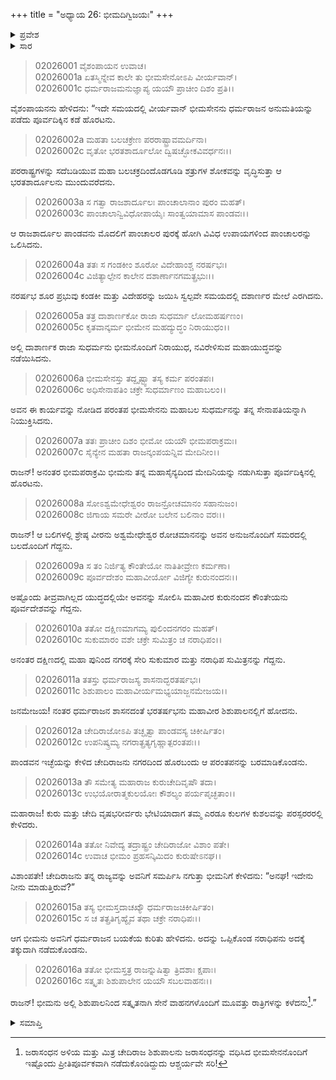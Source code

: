 +++
title = "ಅಧ್ಯಾಯ 26: ಭೀಮದಿಗ್ವಿಜಯಃ"
+++

<details><summary>ಪ್ರವೇಶ</summary>


।।   ಓಂ ಓಂ ನಮೋ ನಾರಾಯಣಾಯ।।   ಶ್ರೀ ವೇದವ್ಯಾಸಾಯ ನಮಃ ।।

ಶ್ರೀ ಕೃಷ್ಣದ್ವೈಪಾಯನ ವೇದವ್ಯಾಸ ವಿರಚಿತ  

**ಶ್ರೀ ಮಹಾಭಾರತ**

**ಸಭಾ ಪರ್ವ**

**ದಿಗ್ವಿಜಯ ಪರ್ವ**

**ಅಧ್ಯಾಯ 26**

</details>


<details><summary>ಸಾರ</summary>

ಭೀಮಸೇನನು ಪೂರ್ವದಿಕ್ಕಿನ ರಾಜರನ್ನು ಗೆದ್ದುದು (1-10). ಶಿಶುಪಾಲನಿಂದ ಸತ್ಕೃತನಾದುದು (11-16).

</details>


> 02026001 ವೈಶಂಪಾಯನ ಉವಾಚ।  
02026001a ಏತಸ್ಮಿನ್ನೇವ ಕಾಲೇ ತು ಭೀಮಸೇನೋಽಪಿ ವೀರ್ಯವಾನ್।  
02026001c ಧರ್ಮರಾಜಮನುಜ್ಞಾಪ್ಯ ಯಯೌ ಪ್ರಾಚೀಂ ದಿಶಂ ಪ್ರತಿ।।

ವೈಶಂಪಾಯನನು ಹೇಳಿದನು: “ಇದೇ ಸಮಯದಲ್ಲಿ ವೀರ್ಯವಾನ್ ಭೀಮಸೇನನು ಧರ್ಮರಾಜನ ಅನುಮತಿಯನ್ನು ಪಡೆದು ಪೂರ್ವದಿಕ್ಕಿನ ಕಡೆ ಹೊರಟನು.

> 02026002a ಮಹತಾ ಬಲಚಕ್ರೇಣ ಪರರಾಷ್ಟ್ರಾವಮರ್ದಿನಾ।  
02026002c ವೃತೋ ಭರತಶಾರ್ದೂಲೋ ದ್ವಿಷಚ್ಛೋಕವಿವರ್ಧನಃ।।

ಪರರಾಷ್ಟ್ರಗಳನ್ನು ಸದೆಬಡಿಯುವ ಮಹಾ ಬಲಚಕ್ರದಿಂದೊಡಗೂಡಿ ಶತ್ರುಗಳ ಶೋಕವನ್ನು ವೃದ್ಧಿಸುತ್ತಾ ಆ ಭರತಶಾರ್ದೂಲನು ಮುಂದುವರೆದನು.

> 02026003a ಸ ಗತ್ವಾ ರಾಜಶಾರ್ದೂಲಃ ಪಾಂಚಾಲಾನಾಂ ಪುರಂ ಮಹತ್।  
02026003c ಪಾಂಚಾಲಾನ್ವಿವಿಧೋಪಾಯೈಃ ಸಾಂತ್ವಯಾಮಾಸ ಪಾಂಡವಃ।।

ಆ ರಾಜಶಾರ್ದೂಲ ಪಾಂಡವನು ಮೊದಲಿಗೆ ಪಾಂಚಾಲರ ಪುರಕ್ಕೆ ಹೋಗಿ ವಿವಿಧ ಉಪಾಯಗಳಿಂದ ಪಾಂಚಾಲರನ್ನು ಒಲಿಸಿದನು.

> 02026004a ತತಃ ಸ ಗಂಡಕೀಂ ಶೂರೋ ವಿದೇಹಾಂಶ್ಚ ನರರ್ಷಭಃ।   
02026004c ವಿಜಿತ್ಯಾಲ್ಪೇನ ಕಾಲೇನ ದಶಾರ್ಣಾನಗಮತ್ಪ್ರಭುಃ।।

ನರರ್ಷಭ ಶೂರ ಪ್ರಭುವು ಕಂಡಕೀ ಮತ್ತು ವಿದೇಹರನ್ನು ಜಯಿಸಿ ಸ್ವಲ್ಪವೇ ಸಮಯದಲ್ಲಿ ದಶಾರ್ಣರ ಮೇಲೆ ಎರಗಿದನು.

> 02026005a ತತ್ರ ದಾಶಾರ್ಣಕೋ ರಾಜಾ ಸುಧರ್ಮಾ ಲೋಮಹರ್ಷಣಂ।  
02026005c ಕೃತವಾನ್ಕರ್ಮ ಭೀಮೇನ ಮಹದ್ಯುದ್ಧಂ ನಿರಾಯುಧಂ।।

ಅಲ್ಲಿ ದಾಶಾರ್ಣಕ ರಾಜಾ ಸುಧರ್ಮನು ಭೀಮನೊಂದಿಗೆ ನಿರಾಯುಧ, ನವಿರೇಳಿಸುವ ಮಹಾಯುದ್ಧವನ್ನು ನಡೆಯಿಸಿದನು.

> 02026006a ಭೀಮಸೇನಸ್ತು ತದ್ದೃಷ್ಟ್ವಾ ತಸ್ಯ ಕರ್ಮ ಪರಂತಪಃ।  
02026006c ಅಧಿಸೇನಾಪತಿಂ ಚಕ್ರೇ ಸುಧರ್ಮಾಣಂ ಮಹಾಬಲಂ।।

ಅವನ ಈ ಕಾರ್ಯವನ್ನು ನೋಡಿದ ಪರಂತಪ ಭೀಮಸೇನನು ಮಹಾಬಲ ಸುಧರ್ಮನನ್ನು ತನ್ನ ಸೇನಾಪತಿಯನ್ನಾಗಿ ನಿಯುಕ್ತಿಸಿದನು.

> 02026007a ತತಃ ಪ್ರಾಚೀಂ ದಿಶಂ ಭೀಮೋ ಯಯೌ ಭೀಮಪರಾಕ್ರಮಃ।  
02026007c ಸೈನ್ಯೇನ ಮಹತಾ ರಾಜನ್ಕಂಪಯನ್ನಿವ ಮೇದಿನೀಂ।।

ರಾಜನ್! ಅನಂತರ ಭೀಮಪರಾಕ್ರಮಿ ಭೀಮನು ತನ್ನ ಮಹಾಸೈನ್ಯದಿಂದ ಮೇದಿನಿಯನ್ನು ನಡುಗಿಸುತ್ತಾ ಪೂರ್ವದಿಕ್ಕಿನಲ್ಲಿ ಹೊರಟನು.

> 02026008a ಸೋಽಶ್ವಮೇಧೇಶ್ವರಂ ರಾಜನ್ರೋಚಮಾನಂ ಸಹಾನುಜಂ।  
02026008c ಜಿಗಾಯ ಸಮರೇ ವೀರೋ ಬಲೇನ ಬಲಿನಾಂ ವರಃ।।

ರಾಜನ್! ಆ ಬಲಿಗಳಲ್ಲಿ ಶ್ರೇಷ್ಠ ವೀರನು ಅಶ್ವಮೇಧೇಶ್ವರ ರೋಚಮಾನನನ್ನು ಅವನ ಅನುಜನೊಂದಿಗೆ ಸಮರದಲ್ಲಿ ಬಲದೊಂದಿಗೆ ಗೆದ್ದನು.

> 02026009a ಸ ತಂ ನಿರ್ಜಿತ್ಯ ಕೌಂತೇಯೋ ನಾತಿತೀವ್ರೇಣ ಕರ್ಮಣಾ।  
02026009c ಪೂರ್ವದೇಶಂ ಮಹಾವೀರ್ಯೋ ವಿಜಿಗ್ಯೇ ಕುರುನಂದನಃ।।

ಅಷ್ಟೊಂದು ತೀವ್ರವಾಗಿಲ್ಲದ ಯುದ್ಧದಲ್ಲಿಯೇ ಅವನನ್ನು ಸೋಲಿಸಿ ಮಹಾವೀರ ಕುರುನಂದನ ಕೌಂತೇಯನು ಪೂರ್ವದೇಶವನ್ನು ಗೆದ್ದನು.

> 02026010a ತತೋ ದಕ್ಷಿಣಮಾಗಮ್ಯ ಪುಲಿಂದನಗರಂ ಮಹತ್।  
02026010c ಸುಕುಮಾರಂ ವಶೇ ಚಕ್ರೇ ಸುಮಿತ್ರಂ ಚ ನರಾಧಿಪಂ।।

ಅನಂತರ ದಕ್ಷಿಣದಲ್ಲಿ ಮಹಾ ಪುನಿಂದ ನಗರಕ್ಕೆ ಸೇರಿ ಸುಕುಮಾರ ಮತ್ತು ನರಾಧಿಪ ಸುಮಿತ್ರನನ್ನು ಗೆದ್ದನು.

> 02026011a ತತಸ್ತು ಧರ್ಮರಾಜಸ್ಯ ಶಾಸನಾದ್ಭರತರ್ಷಭಃ।  
02026011c ಶಿಶುಪಾಲಂ ಮಹಾವೀರ್ಯಮಭ್ಯಯಾಜ್ಜನಮೇಜಯ।।

ಜನಮೇಜಯ! ನಂತರ ಧರ್ಮರಾಜನ ಶಾಸನದಂತೆ ಭರತರ್ಷಭನು ಮಹಾವೀರ ಶಿಶುಪಾಲನಲ್ಲಿಗೆ ಹೋದನು.

> 02026012a ಚೇದಿರಾಜೋಽಪಿ ತಚ್ಛೃತ್ವಾ ಪಾಂಡವಸ್ಯ ಚಿಕೀರ್ಷಿತಂ।  
02026012c ಉಪನಿಷ್ಕ್ರಮ್ಯ ನಗರಾತ್ಪ್ರತ್ಯಗೃಹ್ಣಾತ್ಪರಂತಪಃ।।

ಪಾಂಡವನ ಇಚ್ಛೆಯನ್ನು ಕೇಳಿದ ಚೇದಿರಾಜನು ನಗರದಿಂದ ಹೊರಬಂದು ಆ ಪರಂತಪನನ್ನು ಬರಮಾಡಿಕೊಂಡನು.

> 02026013a ತೌ ಸಮೇತ್ಯ ಮಹಾರಾಜ ಕುರುಚೇದಿವೃಷೌ ತದಾ।  
02026013c ಉಭಯೋರಾತ್ಮಕುಲಯೋಃ ಕೌಶಲ್ಯಂ ಪರ್ಯಪೃಚ್ಛತಾಂ।।

ಮಹಾರಾಜ! ಕುರು ಮತ್ತು ಚೇದಿ ವೃಷಭರೀರ್ವರು ಭೇಟಿಯಾದಾಗ ತಮ್ಮ ಎರಡೂ ಕುಲಗಳ ಕುಶಲವನ್ನು ಪರಸ್ಪರರರಲ್ಲಿ ಕೇಳಿದರು.

> 02026014a ತತೋ ನಿವೇದ್ಯ ತದ್ರಾಷ್ಟ್ರಂ ಚೇದಿರಾಜೋ ವಿಶಾಂ ಪತೇ।  
02026014c ಉವಾಚ ಭೀಮಂ ಪ್ರಹಸನ್ಕಿಮಿದಂ ಕುರುಷೇಽನಘ।।

ವಿಶಾಂಪತೇ! ಚೇದಿರಾಜನು ತನ್ನ ರಾಜ್ಯವನ್ನು ಅವನಿಗೆ ಸಮರ್ಪಿಸಿ ನಗುತ್ತಾ ಭೀಮನಿಗೆ ಕೇಳಿದನು: “ಅನಘ! ಇದೇನು ನೀನು ಮಾಡುತ್ತಿರುವೆ?”

> 02026015a ತಸ್ಯ ಭೀಮಸ್ತದಾಚಖ್ಯೌ ಧರ್ಮರಾಜಚಿಕೀರ್ಷಿತಂ।  
02026015c ಸ ಚ ತತ್ಪ್ರತಿಗೃಹ್ಯೈವ ತಥಾ ಚಕ್ರೇ ನರಾಧಿಪಃ।।

ಆಗ ಭೀಮನು ಅವನಿಗೆ ಧರ್ಮರಾಜನ ಬಯಕೆಯ ಕುರಿತು ಹೇಳಿದನು. ಅದನ್ನು ಒಪ್ಪಿಕೊಂಡ ನರಾಧಿಪನು ಅದಕ್ಕೆ ತಕ್ಕುದಾಗಿ ನಡೆದುಕೊಂಡನು.

> 02026016a ತತೋ ಭೀಮಸ್ತತ್ರ ರಾಜನ್ನುಷಿತ್ವಾ ತ್ರಿದಶಾಃ ಕ್ಷಪಾಃ।  
02026016c ಸತ್ಕೃತಃ ಶಿಶುಪಾಲೇನ ಯಯೌ ಸಬಲವಾಹನಃ।।

ರಾಜನ್! ಭೀಮನು ಅಲ್ಲಿ ಶಿಶುಪಾಲನಿಂದ ಸತ್ಕೃತನಾಗಿ ಸೇನೆ ವಾಹನಗಳೊಂದಿಗೆ ಮೂವತ್ತು ರಾತ್ರಿಗಳನ್ನು ಕಳೆದನು[^1].”



<details><summary>ಸಮಾಪ್ತಿ</summary>


ಇತಿ ಶ್ರೀ ಮಹಾಭಾರತೇ ಸಭಾಪರ್ವಣಿ ದಿಗ್ವಿಜಯಪರ್ವಣಿ ಭೀಮದಿಗ್ವಿಜಯೇ ಷಡ್‌ವಿಂಶೋಽಧ್ಯಾಯಃ।।  
ಇದು ಶ್ರೀ ಮಹಾಭಾರತದಲ್ಲಿ ಸಭಾಪರ್ವದಲ್ಲಿ ದಿಗ್ವಿಜಯಪರ್ವದಲ್ಲಿ ಭೀಮದಿಗ್ವಿಜಯ ಎನ್ನುವ ಇಪ್ಪತ್ತಾರನೆಯ ಅಧ್ಯಾಯವು.


</details>

[^1]: ಜರಾಸಂಧನ ಅಳಿಯ ಮತ್ತು ಮಿತ್ರ ಚೇದಿರಾಜ ಶಿಶುಪಾಲನು ಜರಾಸಂಧನನ್ನು ವಧಿಸಿದ ಭೀಮಸೇನನೊಂದಿಗೆ ಇಷ್ಟೊಂದು ಪ್ರೀತಿಪೂರ್ವಕವಾಗಿ ನಡೆದುಕೊಂಡಿದ್ದುದು ಆಶ್ಚರ್ಯವೇ ಸರಿ!

